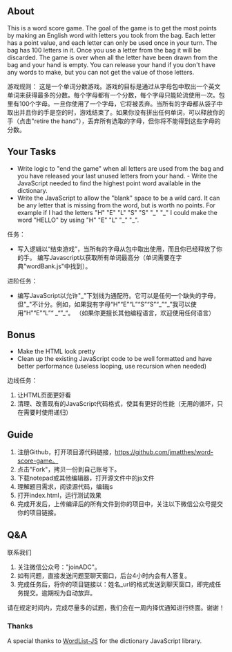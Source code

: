## About
This is a word score game.  The goal of the game is to get the most points by making an English word with letters you took from the bag.  Each letter has a point value, and each letter can only be used once in your turn.  The bag has 100 letters in it.  Once you use a letter from the bag it will be discarded.  The game is over when all the letter have been drawn from the bag and your hand is empty.  You can release your hand if you don't have any words to make, but you can not get the value of those letters.

游戏规则：
这是一个单词分数游戏。游戏的目标是通过从字母包中取出一个英文单词来获得最多的分数。每个字母都有一个分数，每个字母只能轮流使用一次。包里有100个字母。一旦你使用了一个字母，它将被丢弃。当所有的字母都从袋子中取出并且你的手是空的时，游戏结束了。如果你没有拼出任何单词，可以释放你的手（点击"retire the hand"），丢弃所有选取的字母，但你将不能得到这些字母的分数。

## Your Tasks
 - Write logic to "end the game" when all letters are used from the bag and you have released your last unused letters from your hand. - Write the JavaScript needed to find the highest point word available in the dictionary.
 - Write the JavaScript to allow the "blank" space to be a wild card.  It can be any letter that is missing from the word, but is worth no points.  For example if I had the letters "H" "E" "L" "S" "S" "\_" "\_" I could make the word "HELLO" by using "H" "E" "L" "\_" "\_".

任务： 
 - 写入逻辑以“结束游戏”，当所有的字母从包中取出使用，而且你已经释放了你的手。 编写Javascript以获取所有单词最高分（单词需要在字典"wordBank.js"中找到）。

进阶任务： 
 - 编写JavaScript以允许"\_"下划线为通配符。它可以是任何一个缺失的字母，但"\_"不计分。例如，如果我有字母“H”“E”“L”“S”“S”“\_”“\_”我可以使用“H”“E”“L”“ \_“”\_“。
（如果你更擅长其他编程语言，欢迎使用任何语言）
 
## Bonus
 - Make the HTML look pretty
 - Clean up the existing JavaScript code to be well formatted and have better performance (useless looping, use recursion when needed)
 
边线任务：
 1. 让HTML页面更好看
 2. 清理、改善现有的JavaScript代码格式，使其有更好的性能（无用的循环，只在需要时使用递归）
 
 
## Guide 
 1. 注册Github，打开项目源代码链接，https://github.com/jmatthes/word-score-game。
 2. 点击"Fork"，拷贝一份到自己账号下。
 3. 下载notepad或其他编辑器，打开源文件中的js文件
 4. 理解题目需求，阅读源代码，编辑js
 5. 打开index.html，运行测试效果
 6. 完成开发后，上传编译后的所有文件到你的项目中，关注以下微信公众号提交你的项目链接。

## Q&A
联系我们
1. 关注微信公众号："joinADC"。
2. 如有问题，直接发送问题至聊天窗口，后台4小时内会有人答复。
3. 完成任务后，将你的项目链接以：姓名_url的格式发送到聊天窗口，即完成任务提交。逾期视为自动放弃。

请在规定时间内，完成尽量多的试题，我们会在一周内择优通知进行终面。谢谢！

 
### Thanks
A special thanks to [WordList-JS](https://github.com/JackolanternIR/WordList-JS) for the dictionary JavaScript library.

